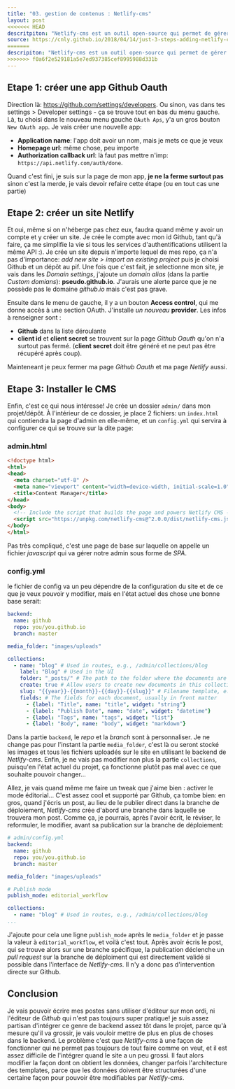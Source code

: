```yaml
---
title: "03. gestion de contenus : Netlify-cms" 
layout: post
<<<<<<< HEAD
descritpiton: "Netlify-cms est un outil open-source qui permet de gérer le contenu des générateurs de sites statiques. Il se connecte au dépôt (par exemple Github), permet d'éditer / créer / suprimer des fichier markdown ou des entrées dans des fichiers yaml."
source: https://cnly.github.io/2018/04/14/just-3-steps-adding-netlify-cms-to-existing-github-pages-site-within-10-minutes.html
=======
descripiton: "Netlify-cms est un outil open-source qui permet de gérer le contenu des générateurs de sites statiques. Il se connecte au dépôt (par exemple Github), permet d'éditer / créer / suprimer des fichier markdown ou des entrées dans des fichiers yaml."
>>>>>>> f0a6f2e529181a5e7ed937385cef8995988d331b
---
```


## Etape 1: créer une app Github Oauth

Direction là: <https://github.com/settings/developers>. Ou sinon, vas dans tes settings > Developer settings - ça se trouve tout en bas du menu gauche. Là, tu choisi dans le nouveau menu gauche `OAuth Aps`, y'a un gros bouton `New OAuth app`. Je vais créer une nouvelle app:

* **Application name**: l'app doit avoir un nom, mais je mets ce que je veux
* **Homepage url**: même chose, peu importe
* **Authorization callback url**: là faut pas mettre n'imp: `https://api.netlify.com/auth/done`.

Quand c'est fini, je suis sur la page de mon app, **je ne la ferme surtout pas** sinon c'est la merde, je vais devoir refaire cette étape (ou en tout cas une partie)

## Etape 2: créer un site Netlify

Et oui, même si on n'héberge pas chez eux, faudra quand même y avoir un compte et y créer un site. Je crée le compte avec mon id Github, tant qu'à faire, ça me simplifie la vie si tous les services d'authentifications utilisent la même API :). Je crée un site depuis n'importe lequel de mes repo, ça n'a pas d'importance: *add new site > import an existing project* puis je choisi Github et un dépôt au pif.
Une fois que c'est fait, je selectionne mon site, je vais dans les *Domain settings*, j'ajoute un *domain alias* (dans la partie *Custom domians*): **pseudo.github.io**. J'aurais une alerte parce que je ne possède pas le domaine *github.io* mais c'est pas grave.

Ensuite dans le menu de gauche, il y a un bouton **Access control**, qui me donne accès à une section OAuth. J'installe *un nouveau* **provider**. Les infos à renseigner sont :

* **Github** dans la liste déroulante
* **client id** et **client secret** se trouvent sur la page *Github Oauth* qu'on n'a surtout pas fermé. (**client secret** doit être généré et ne peut pas être récupéré après coup).

Mainteneant je peux fermer ma page *Github Oauth* et ma page *Netlify* aussi.

## Etape 3: Installer le CMS

Enfin, c'est ce qui nous intéresse! Je crée un dossier `admin/` dans mon projet/dépôt. À l'intérieur de ce dossier, je place 2 fichiers: un `index.html` qui contiendra la page d'admin en elle-même, et un `config.yml` qui servira à configurer ce qui se trouve sur la dite page:

### admin.html

```html
<!doctype html>
<html>
<head>
  <meta charset="utf-8" />
  <meta name="viewport" content="width=device-width, initial-scale=1.0" />
  <title>Content Manager</title>
</head>
<body>
  <!-- Include the script that builds the page and powers Netlify CMS -->
  <script src="https://unpkg.com/netlify-cms@^2.0.0/dist/netlify-cms.js"></script>
</body>
</html>
```

Pas très compliqué, c'est une page de base sur laquelle on appelle un fichier *javascript* qui va gérer notre admin sous forme de *SPA*.

### config.yml

le fichier de config va un peu dépendre de la configuration du site et de ce que je veux pouvoir y modifier, mais en l'état actuel des chose une bonne base serait:

```yaml
backend:
  name: github
  repo: you/you.github.io
  branch: master

media_folder: "images/uploads"

collections:
  - name: "blog" # Used in routes, e.g., /admin/collections/blog
    label: "Blog" # Used in the UI
    folder: "_posts/" # The path to the folder where the documents are stored
    create: true # Allow users to create new documents in this collection
    slug: "{{year}}-{{month}}-{{day}}-{{slug}}" # Filename template, e.g., YYYY-MM-DD-title.md
    fields: # The fields for each document, usually in front matter
      - {label: "Title", name: "title", widget: "string"}
      - {label: "Publish Date", name: "date", widget: "datetime"}
      - {label: "Tags", name: "tags", widget: "list"}
      - {label: "Body", name: "body", widget: "markdown"}
```

Dans la partie `backend`, le *repo* et la *branch* sont à personnaliser. Je ne change pas pour l'instant la partie `media_folder`, c'est là ou seront stocké les images et tous les fichiers uploadés sur le site en utilisant le backend de *Netlify-cms*. Enfin, je ne vais pas modifier non plus la partie `collections`, puisqu'en l'état actuel du projet, ça fonctionne plutôt pas mal avec ce que souhaite pouvoir changer...

Allez, je vais quand même me faire un tweak que j'aime bien : activer le mode éditorial... C'est assez cool et supporté par Github, ça tombe bien: en gros, quand j'écris un post, au lieu de le publier direct dans la branche de déploiement, *Netlify-cms* crée d'abord une branche dans laquelle se trouvera mon post. Comme ça, je pourrais, après l'avoir écrit, le réviser, le reformuler, le modifier, avant sa publication sur la branche de déploiement:

```yaml
# admin/config.yml
backend:
  name: github
  repo: you/you.github.io
  branch: master

media_folder: "images/uploads"

# Publish mode
publish_mode: editorial_workflow

collections:
  - name: "blog" # Used in routes, e.g., /admin/collections/blog
...
```

J'ajoute pour cela une ligne `publish_mode` après le `media_folder` et je passe la valeur à `editorial_workflow`, et voilà c'est tout. Après avoir écris le post, qui se trouve alors sur une branche spécifique, la publication déclenche un *pull request* sur la branche de déploiment qui est directement validé si possible dans l'interface de *Netlify-cms*. Il n'y a donc pas d'intervention directe sur Github.

## Conclusion

Je vais pouvoir écrire mes postes sans utiliser d'éditeur sur mon ordi, ni l'éditeur de *Github* qui n'est pas toujours super pratique! je suis assez partisan d'intégrer ce genre de backend assez tôt dans le projet, parce qu'à mesure qu'il va grossir, je vais vouloir mettre de plus en plus de choses dans le backend. Le problème c'est que *Netlify-cms* à une façon de fonctionner qui ne permet pas toujours de tout faire comme on veut, et il est assez difficile de l'intégrer quand le site a un peu grossi. Il faut alors modifier la façon dont on obtient les données, changer parfois l'architecture des templates, parce que les données doivent être structurées d'une certaine façon pour pouvoir être modifiables par *Netlify-cms*.
